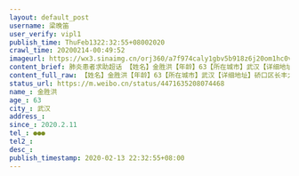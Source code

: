 ```yaml
---
layout: default_post
username: 梁晚笛
user_verify: vipl1
publish_time: ThuFeb1322:32:55+08002020
crawl_time: 20200214-00:49:52
imageurl: https://wx3.sinaimg.cn/orj360/a7f974caly1gbv5b918z6j20om1hc0vf.jpg,https://wx4.sinaimg.cn/orj360/a7f974caly1gbv5ba806yj20om1hcwk3.jpg,https://wx4.sinaimg.cn/orj360/a7f974caly1gbv5bb643yj20om1hctbm.jpg
content_brief: 肺炎患者求助超话 【姓名】金胜洪【年龄】63【所在城市】武汉【详细地址】硚口区长丰大道，丰华园小区14栋1门601号【患病时间】2020.2.11【急需的帮助】已在社区登记，但没有床位。危急，呼吸困难。老伴也已感染，CT确诊病毒性肺炎，情况也在加剧中。【联系人】金女士【联系方式】13628683 ...全文
content_full_raw: 【姓名】金胜洪【年龄】63【所在城市】武汉【详细地址】硚口区长丰大道，丰华园小区14栋1门601号【患病时间】2020.2.11【急需的帮助】已在社区登记，但没有床位。危急，呼吸困难。老伴也已感染，CT确诊病毒性肺炎，情况也在加剧中。【联系人】金女士【联系方式】●●●【诊断信息】病毒性肺炎
status_url: https://m.weibo.cn/status/4471635208074468
name_: 金胜洪
age_: 63
city_: 武汉
address_: 
since_: 2020.2.11
tel_: ●●●
tel2_: 
desc_: 
publish_timestamp: 2020-02-13 22:32:55+08:00
---
```

